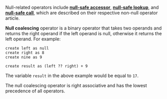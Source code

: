 Null-related operators include **[null-safe accessor](#Access)**, **[null-safe lookup](#Lookups)**, and **[null-safe call](#Calling)**, which are described on their respective non-null operator article.

**Null coalescing** operator is a binary operator that takes two operands and returns the right operand if the left operand is null, otherwise it returns the left operand. For example:

```nanoscript
create left as null
create right as 8
create nine as 9

create result as (left ?? right) + 9
```

The variable `result` in the above example would be equal to `17`.

The null coalescing operator is right associative and has the lowest precedence of all operators.
